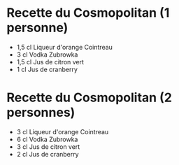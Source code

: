 # Recette du Cosmopolitan (1 personne)

- 1,5 cl Liqueur d'orange Cointreau
- 3 cl Vodka Zubrowka
- 1,5 cl Jus de citron vert
- 1 cl Jus de cranberry

# Recette du Cosmopolitan (2 personnes)

- 3 cl Liqueur d'orange Cointreau
- 6 cl Vodka Zubrowka
- 3 cl Jus de citron vert
- 2 cl Jus de cranberry
